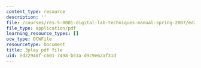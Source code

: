 ```yaml
---
content_type: resource
description: ''
file: /courses/res-5-0001-digital-lab-techniques-manual-spring-2007/ed22948fc6017498b53ad9c9e62af31d_3DQj4dibr78.pdf
file_type: application/pdf
learning_resource_types: []
ocw_type: OCWFile
resourcetype: Document
title: 3play pdf file
uid: ed22948f-c601-7498-b53a-d9c9e62af31d
---
```

